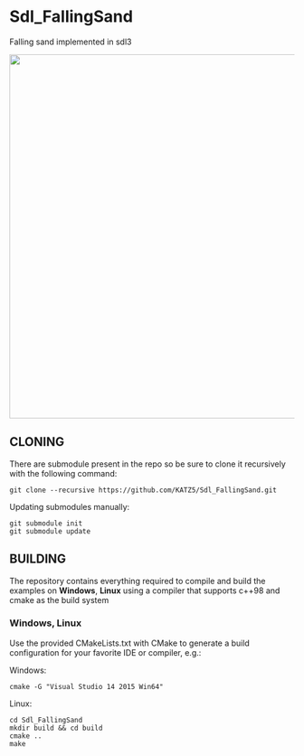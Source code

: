 # Sdl_FallingSand

Falling sand implemented in sdl3

<img src="./screenshots/Screenshot1.png" width="644px">

## CLONING

There are submodule present in the repo so be sure to clone it recursively with the following command:

```
git clone --recursive https://github.com/KATZ5/Sdl_FallingSand.git
```

Updating submodules manually:

```
git submodule init
git submodule update
```

## BUILDING

The repository contains everything required to compile and build the examples on **Windows**, **Linux** using a compiler that supports c++98 and cmake as the build system

### Windows, Linux

Use the provided CMakeLists.txt with CMake to generate a build configuration for your favorite IDE or compiler, e.g.:

Windows:

```
cmake -G "Visual Studio 14 2015 Win64"
```

Linux:

```
cd Sdl_FallingSand
mkdir build && cd build
cmake ..
make
```
